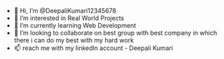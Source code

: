 - 👋 Hi, I’m @DeepaliKumari12345678
- 👀 I’m interested in Real World Projects
- 🌱 I’m currently learning Web Development 
- 💞️ I’m looking to collaborate on best group with best company in which there i can do my best with my hard work
- 📫 reach me with my linkedln account - Deepali Kumari 
